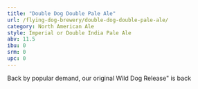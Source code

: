 ```yaml
---
title: "Double Dog Double Pale Ale"
url: /flying-dog-brewery/double-dog-double-pale-ale/
category: North American Ale
style: Imperial or Double India Pale Ale
abv: 11.5
ibu: 0
srm: 0
upc: 0
---
```

Back by popular demand, our original Wild Dog Release" is back
